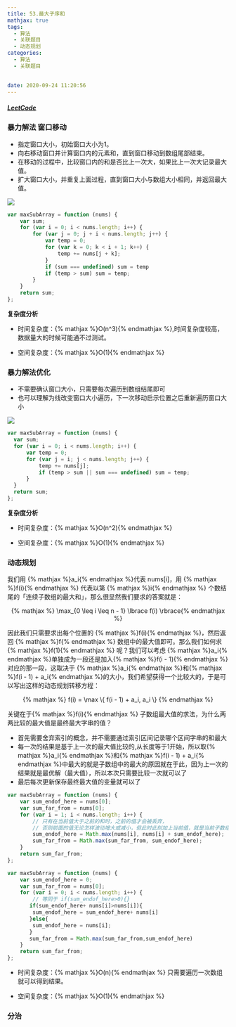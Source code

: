 ```yaml
---
title: 53.最大子序和
mathjax: true
tags:
  - 算法
  - 关联题目
  - 动态规划
categories:
  - 算法
  - 关联题目
  

date: 2020-09-24 11:20:56
---
```


##### [LeetCode](https://leetcode-cn.com/problems/maximum-subarray/)

### 暴力解法 窗口移动

+ 指定窗口大小，初始窗口大小为1。
+ 向右移动窗口并计算窗口内的元素和，直到窗口移动到数组尾部结束。
+ 在移动的过程中，比较窗口内的和是否比上一次大，如果比上一次大记录最大值。
+ 扩大窗口大小，并重复上面过程，直到窗口大小与数组大小相同，并返回最大值。

![](0001.png)

```javascript
var maxSubArray = function (nums) {
    var sum;
    for (var i = 0; i < nums.length; i++) {
        for (var j = 0; j + i < nums.length; j++) {
            var temp = 0;
            for (var k = 0; k < i + 1; k++) {
                temp += nums[j + k];
            }
            if (sum === undefined) sum = temp
            if (temp > sum) sum = temp;
        }
    }
    return sum;
};

```

**复杂度分析**

+ 时间复杂度：{% mathjax %}O(n^3){% endmathjax %},时间复杂度较高，数据量大的时候可能通不过测试。

+ 空间复杂度：{% mathjax %}O(1){% endmathjax %}


### 暴力解法优化

+ 不需要确认窗口大小，只需要每次遍历到数组结尾即可
+ 也可以理解为线改变窗口大小遍历，下一次移动启示位置之后重新遍历窗口大小

![](0002.png)

```javascript
var maxSubArray = function (nums) {
  var sum;
  for (var i = 0; i < nums.length; i++) {
      var temp = 0;
      for (var j = i; j < nums.length; j++) {
          temp += nums[j];
          if (temp > sum || sum === undefined) sum = temp;
      }
  }
  return sum;
};

```

**复杂度分析**

+ 时间复杂度：{% mathjax %}O(n^2){% endmathjax %}

+ 空间复杂度：{% mathjax %}O(1){% endmathjax %}


### 动态规划

我们用 {% mathjax %}a_i{% endmathjax %}代表 nums[i]，用 {% mathjax %}f(i){% endmathjax %} 代表以第 {% mathjax %}i{% endmathjax %} 个数结尾的「连续子数组的最大和」，那么很显然我们要求的答案就是：
<center>{% mathjax %} \max_{0 \leq i \leq n - 1} \lbrace f(i) \rbrace{% endmathjax %}</center>

因此我们只需要求出每个位置的 {% mathjax %}f(i){% endmathjax %}，然后返回 {% mathjax %}f{% endmathjax %} 数组中的最大值即可。那么我们如何求 {% mathjax %}f(1){% endmathjax %} 呢？我们可以考虑 {% mathjax %}a_i{% endmathjax %}单独成为一段还是加入{% mathjax %}f(i - 1){% endmathjax %}  对应的那一段，这取决于 {% mathjax %}a_i{% endmathjax %}和{% mathjax %}f(i - 1) + a_i{% endmathjax %}的大小，我们希望获得一个比较大的，于是可以写出这样的动态规划转移方程：
<center>{% mathjax %} f(i) = \max \{ f(i - 1) + a_i, a_i \} {% endmathjax %}</center>

关键在于{% mathjax %}f(i){% endmathjax %} 子数组最大值的求法，为什么两两比较的最大值是最终最大字串的值？
+ 首先需要舍弃索引的概念，并不需要通过索引区间记录哪个区间字串的和最大
+ 每一次的结果是基于上一次的最大值比较的,从长度等于1开始，所以取{% mathjax %}a_i{% endmathjax %}和{% mathjax %}f(i - 1) + a_i{% endmathjax %}中最大的就是子数组中的最大的原因就在于此，因为上一次的结果就是最优解（最大值），所以本次只需要比较一次就可以了
+ 最后每次更新保存最终最大值的变量就可以了

```javascript
var maxSubArray = function (nums) {
    var sum_endof_here = nums[0];
    var sum_far_from = nums[0];
    for (var i = 1; i < nums.length; i++) {
        // 只有在当前值大于之前的和时，之前的值才会被丢弃，
        // 否则前面的值无论怎样波动增大或减小，但此时此刻加上当前值，就是当前子数组的最大值
        sum_endof_here = Math.max(nums[i], nums[i] + sum_endof_here);
        sum_far_from = Math.max(sum_far_from, sum_endof_here);
    }
    return sum_far_from;
};
```

```javascript
var maxSubArray = function (nums) {
    var sum_endof_here = 0;
    var sum_far_from = nums[0];
    for (var i = 0; i < nums.length; i++) {
        // 等同于 if(sum_endof_here>0){}
       if(sum_endof_here+ nums[i]>nums[i]){
        sum_endof_here = sum_endof_here+ nums[i]
       }else{
        sum_endof_here = nums[i];
       }
       sum_far_from = Math.max(sum_far_from,sum_endof_here)
    }
    return sum_far_from;
};
```

+ 时间复杂度：{% mathjax %}O(n){% endmathjax %} 只需要遍历一次数组就可以得到结果。

+ 空间复杂度：{% mathjax %}O(1){% endmathjax %}


### 分治
